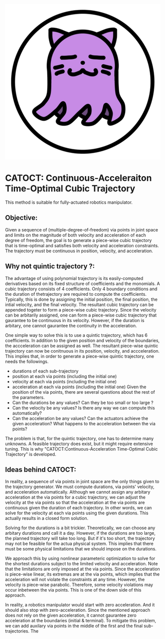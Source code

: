 ![Alt text](logo.jpg?raw=true "Title")
# CATOCT: Continuous-Acceleraiton Time-Optimal Cubic Trajectory
This method is suitable for fully-actuated robotics manipulator.

## Objective:
Given a sequence of (multiple-degree-of-freedom) via points in joint space and limits on the magnitude of both velocity and acceleration of each degree of freedom, 
the goal is to generate a piece-wise cubic trajectory that is time-optimal and satisfies both velocity and acceleration constraints. The trajectory must be 
continuous in position, velocity, and acceleration.

## Why not quintic trajectory ?:
The advantage of using polynomial trajectory is its easily-computed derivatives based on its fixed structure of coefficients and the monomials. 
A cubic trajectory consists of 4 coefficients. Only 4 boundary conditions and the duration of thetrajectory are required to compute the coefficients. Typically, this is done by assigning 
the initial position, the final position, the intial velocity, and the final velocity. The resultant cubic trajectory can be appended togeter to form a 
piece-wise cubic trajectory. Since the velocity can be arbitarily assigned, one can form a piece-wise cubic trajectory that gaurantee to be continuous in its velocity.
However, if the duration is arbitary, one cannot gaurantee the continuity in the acceleration.

One simple way to solve this is to use a quintic trajectory, which has 6 coefficients. In addition to the given position and velocity of the boundaries, the accceleration can be assigned as well. 
The resultant piece-wise quintic trajectory can now be conitnuous in its position, velocity, and accceleration. This implies that, in order to generate a piece-wise quintic trajectory,
one needs the followings.
* durations of each sub-trajectory
* position at each via points (including the initial one)
* velocity at each via points (including the initial one)
* acceleration at each via points (including the initial one)
Given the position of the via points, there are several questions about the rest of the parameters.
* Can the durations be any values? Can they be too small or too large ?
* Can the velocity be any values? Is there any way we can compute this automatically?
* Can the acceleration be any values? Can the actuators achieve the given acceleration? What happens to the acceleration between the via points?

The problem is that, for the quintic trajectory, one has to determine many unknowns. A feasible trajectory does exist, but it might require extensive tuning.
This is why "CATOCT:Continuous-Acceleration Time-Optimal Cubic Trajectory" is developed.

## Ideas behind CATOCT:
In reality, a sequence of via points in joint space are the only things given to the trajectory generator. We must compute durations, via points' velocity, and acceleration automatically. Although we cannot assign any arbitary acceleration at the via points for a cubic trajectory, we can adjust the velocity at the via points so that the acceleration at the via points are continuous given the duration of each trajectory. In other words, we can solve for the velocity at each via points using the given durations. This actually results in a closed form solution.

Solving for the durations is a bit trickier. Theoretically, we can choose any arbitary durations and call it a day. However, if the durations are too large, the planned trajectory will take too long. But if it's too short, the trajectory may not be feasible for the actua physical system. This implies that there must be some physical limitations that we should impose on the durations. 

We approach this by using nonlinear parameteric optimization to solve for the shortest durations subject to the limited velocity and acceleration. Note that the limitations are only imposed at the via points. Since the acceleration is piece-wise linear, its extremas are at the via points, which implies that the acceleration will not violate the constraints at any time. However, the velocity is piece-wise parabolic. Therefore, some velocity violations may occur inbetween the via points. This is one of the down side of this approach. 

In reality, a robotics manipulator would start with zero acceleration. And it should also stop with zero-acceleration. Since the mentioned approach does not rely on the given acceleration, it cannot gaurantee zero acceleration at the boundaries (initial & terminal). To mitigate this problem, we can add auxilary via points in the middle of the first and the final sub-trajectories. The  
